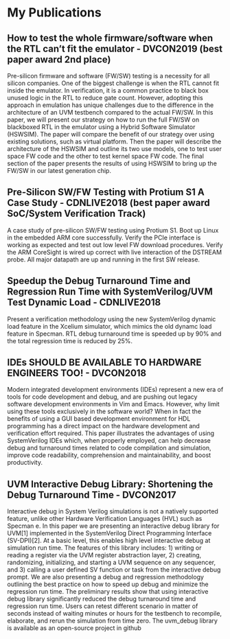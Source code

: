 # My Publications

## How to test the whole firmware/software when the RTL can’t fit the emulator - DVCON2019 (best paper award 2nd place)

Pre-silicon firmware and software (FW/SW) testing is a necessity for all silicon companies. One of the biggest challenge is when the RTL cannot fit inside the emulator. In verification, it is a common practice to black box unused logic in the RTL to reduce gate count. However, adopting this approach in emulation has unique challenges due to the difference in the architecture of an UVM testbench compared to the actual FW/SW. In this paper, we will present our strategy on how to run the full FW/SW on blackboxed RTL in the emulator using a Hybrid Software Simulator (HSWSIM). The paper will compare the benefit of our strategy over using existing solutions, such as virtual platform. Then the paper will describe the architecture of the HSWSIM and outline its two use models, one to test user space FW code and the other to test kernel space FW code. The final section of the paper presents the results of using HSWSIM to bring up the FW/SW in our latest generation chip.

## Pre-Silicon SW/FW Testing with Protium S1 A Case Study - CDNLIVE2018 (best paper award SoC/System Verification Track)

A case study of pre-silicon SW/FW testing using Protium S1.  Boot up Linux in the embedded ARM core successfully.  Verify the PCIe interface is working as expected and test out low level FW download procedures.  Verify the ARM CoreSight is wired up correct with live interaction of the DSTREAM probe.  All major datapath are up and running in the first SW release.  

## Speedup the Debug Turnaround Time and Regression Run Time with SystemVerilog/UVM Test Dynamic Load - CDNLIVE2018 

Present a verification methodology using the new SystemVerilog dynamic load feature in the Xcelium simulator, which mimics the old dynamc load feature in Specman.  RTL debug turnaround time is speeded up by 90% and the total regression time is reduced by 25%.

## IDEs SHOULD BE AVAILABLE TO HARDWARE ENGINEERS TOO! - DVCON2018

Modern integrated development environments (IDEs) represent a new era of tools for code development and debug, and are pushing out legacy software development environments in Vim and Emacs. However, why limit using these tools exclusively in the software world? When in fact the benefits of using a GUI based development environment for HDL programming has a direct impact on the hardware development and verification effort required. This paper illustrates the advantages of using SystemVerilog IDEs which, when properly employed, can help decrease debug and turnaround times related to code compilation and simulation, improve code readability, comprehension and maintainability, and boost productivity.

## UVM Interactive Debug Library: Shortening the Debug Turnaround Time - DVCON2017

Interactive debug in System Verilog simulations is not a natively supported feature, unlike other Hardware Verification Languages (HVL) such as Specman e. In this paper we are presenting an interactive debug library for UVM[1] implemented in the SystemVerilog Direct Programming Interface (SV-DPI)[2]. At a basic level, this enables high level interactive debug at simulation run time. The features of this library includes: 1) writing or reading a register via the UVM register abstraction layer, 2) creating, randomizing, initializing, and starting a UVM sequence on any sequencer, and 3) calling a user defined SV function or task from the interactive debug prompt. We are also presenting a debug and regression methodology outlining the best practice on how to speed up debug and minimize the regression run time. The preliminary results show that using interactive debug library significantly reduced the debug turnaround time and regression run time. Users can retest different scenario in matter of seconds instead of waiting minutes or hours for the testbench to recompile, elaborate, and rerun the simulation from time zero. The uvm_debug library is available as an open-source project in github
